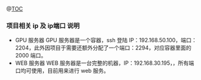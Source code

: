 @[TOC](Kong)
### 项目相关 ip 及 ip端口 说明
- GPU 服务器
GPU 服务器是一个容器，ssh 登陆 IP：192.168.50.100，端口：2204，此外因项目于需要还额外分配了一个端口：2294，对应容器里面的 2000 端口。
- WEB 服务器 
WEB 服务器是一台完整的机器，IP：192.168.30.195，，所有端口均可使用，目前用来进行 web 服务。
